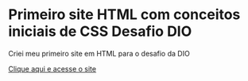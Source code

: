 # Primeiro site HTML com conceitos iniciais de CSS Desafio DIO
Criei meu primeiro site em HTML para o desafio da DIO


[Clique aqui e acesse o site](https://nrfpl95.github.io/Primeiro-site-HTML-desafio-DIO/)
